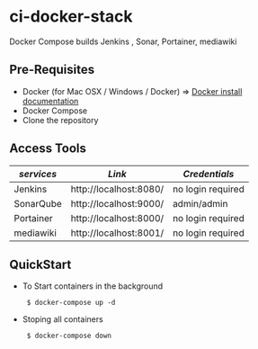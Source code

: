 # ci-docker-stack
Docker Compose builds Jenkins , Sonar, Portainer, mediawiki

Pre-Requisites
-------------
- Docker (for Mac OSX / Windows / Docker) => [Docker install documentation](https://docs.docker.com/install/)
- Docker Compose
- Clone the repository



Access Tools
-----------

| *services* | *Link* | *Credentials* |
| ------------- | ------------- | ------------- |
| Jenkins | http://localhost:8080/ | no login required |
| SonarQube | http://localhost:9000/ | admin/admin |
| Portainer | http://localhost:8000/ | no login required |
| mediawiki | http://localhost:8001/ | no login required |


QuickStart
-----------
- To Start containers in the background

	`` 
	$ docker-compose up -d
	``
- Stoping all containers

	`` 
	$ docker-compose down
	``
	
